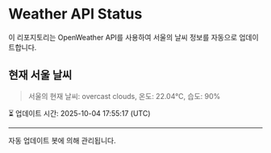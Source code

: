 
# Weather API Status

이 리포지토리는 OpenWeather API를 사용하여 서울의 날씨 정보를 자동으로 업데이트합니다.

## 현재 서울 날씨
> 서울의 현재 날씨: overcast clouds, 온도: 22.04°C, 습도: 90%

⏳ 업데이트 시간: 2025-10-04 17:55:17 (UTC)

---
자동 업데이트 봇에 의해 관리됩니다.

